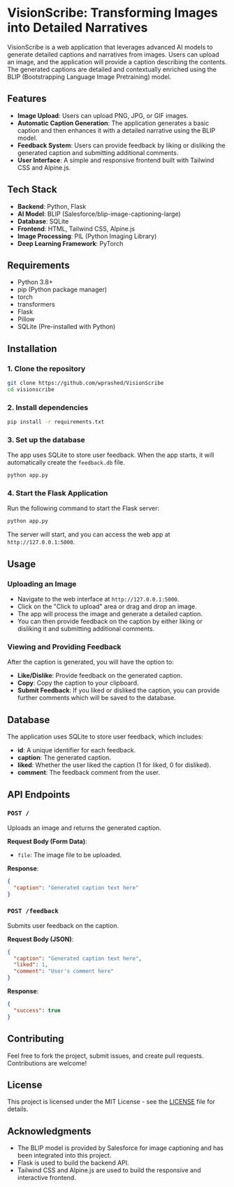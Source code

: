 # VisionScribe: Transforming Images into Detailed Narratives

VisionScribe is a web application that leverages advanced AI models to generate detailed captions and narratives from images. Users can upload an image, and the application will provide a caption describing the contents. The generated captions are detailed and contextually enriched using the BLIP (Bootstrapping Language Image Pretraining) model.

## Features

- **Image Upload**: Users can upload PNG, JPG, or GIF images.
- **Automatic Caption Generation**: The application generates a basic caption and then enhances it with a detailed narrative using the BLIP model.
- **Feedback System**: Users can provide feedback by liking or disliking the generated caption and submitting additional comments.
- **User Interface**: A simple and responsive frontend built with Tailwind CSS and Alpine.js.

## Tech Stack

- **Backend**: Python, Flask
- **AI Model**: BLIP (Salesforce/blip-image-captioning-large)
- **Database**: SQLite
- **Frontend**: HTML, Tailwind CSS, Alpine.js
- **Image Processing**: PIL (Python Imaging Library)
- **Deep Learning Framework**: PyTorch

## Requirements

- Python 3.8+
- pip (Python package manager)
- torch
- transformers
- Flask
- Pillow
- SQLite (Pre-installed with Python)

## Installation

### 1. Clone the repository

```bash
git clone https://github.com/wprashed/VisionScribe
cd visionscribe
```

### 2. Install dependencies

```bash
pip install -r requirements.txt
```

### 3. Set up the database

The app uses SQLite to store user feedback. When the app starts, it will automatically create the `feedback.db` file.

```bash
python app.py
```

### 4. Start the Flask Application

Run the following command to start the Flask server:

```bash
python app.py
```

The server will start, and you can access the web app at `http://127.0.0.1:5000`.

## Usage

### Uploading an Image

- Navigate to the web interface at `http://127.0.0.1:5000`.
- Click on the "Click to upload" area or drag and drop an image.
- The app will process the image and generate a detailed caption.
- You can then provide feedback on the caption by either liking or disliking it and submitting additional comments.

### Viewing and Providing Feedback

After the caption is generated, you will have the option to:

- **Like/Dislike**: Provide feedback on the generated caption.
- **Copy**: Copy the caption to your clipboard.
- **Submit Feedback**: If you liked or disliked the caption, you can provide further comments which will be saved to the database.

## Database

The application uses SQLite to store user feedback, which includes:

- **id**: A unique identifier for each feedback.
- **caption**: The generated caption.
- **liked**: Whether the user liked the caption (1 for liked, 0 for disliked).
- **comment**: The feedback comment from the user.

## API Endpoints

### `POST /`
Uploads an image and returns the generated caption.

**Request Body (Form Data)**:
- `file`: The image file to be uploaded.

**Response**:
```json
{
  "caption": "Generated caption text here"
}
```

### `POST /feedback`
Submits user feedback on the caption.

**Request Body (JSON)**:
```json
{
  "caption": "Generated caption text here",
  "liked": 1,
  "comment": "User's comment here"
}
```

**Response**:
```json
{
  "success": true
}
```

## Contributing

Feel free to fork the project, submit issues, and create pull requests. Contributions are welcome!

## License

This project is licensed under the MIT License - see the [LICENSE](LICENSE) file for details.

## Acknowledgments

- The BLIP model is provided by Salesforce for image captioning and has been integrated into this project.
- Flask is used to build the backend API.
- Tailwind CSS and Alpine.js are used to build the responsive and interactive frontend.